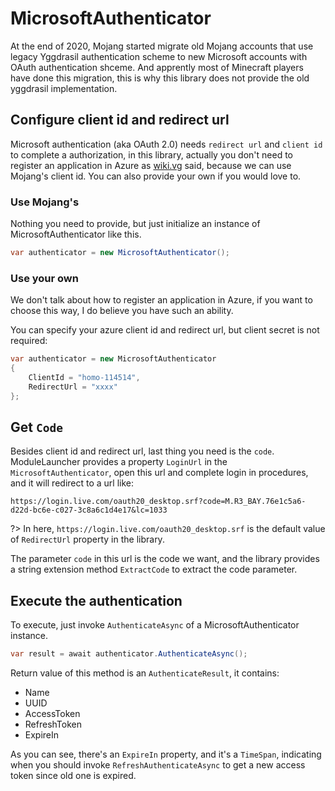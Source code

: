 # MicrosoftAuthenticator

At the end of 2020, Mojang started migrate old Mojang accounts that use legacy Yggdrasil authentication scheme to new Microsoft accounts with OAuth authentication shceme. And apprently most of Minecraft players have done this migration, this is why this library does not provide the old yggdrasil implementation.

## Configure client id and redirect url

Microsoft authentication (aka OAuth 2.0) needs `redirect url` and `client id` to complete a authorization, in this library, actually you don't need to register an application in Azure as [wiki.vg](https://wiki.vg/Microsoft_Authentication_Scheme) said, because we can use Mojang's client id. You can also provide your own if you would love to.

### Use Mojang's

Nothing you need to provide, but just initialize an instance of MicrosoftAuthenticator like this.

```cs
var authenticator = new MicrosoftAuthenticator();
```

### Use your own

We don't talk about how to register an application in Azure, if you want to choose this way, I do believe you have such an ability.

You can specify your azure client id and redirect url, but client secret is not required:

```cs
var authenticator = new MicrosoftAuthenticator
{
    ClientId = "homo-114514",
    RedirectUrl = "xxxx"
};
```

## Get `Code`

Besides client id and redirect url, last thing you need is the `code`. ModuleLauncher provides a property `LoginUrl` in the `MicrosoftAuthenticator`, open this url and complete login in procedures, and it will redirect to a url like:
```
https://login.live.com/oauth20_desktop.srf?code=M.R3_BAY.76e1c5a6-d22d-bc6e-c027-3c8a6c1d4e17&lc=1033
```

?> In here, `https://login.live.com/oauth20_desktop.srf` is the default value of `RedirectUrl` property in the library.

The parameter `code` in this url is the code we want, and the library provides a string extension method `ExtractCode` to extract the code parameter.

## Execute the authentication

To execute, just invoke `AuthenticateAsync` of a MicrosoftAuthenticator instance.
```cs
var result = await authenticator.AuthenticateAsync();
```

Return value of this method is an `AuthenticateResult`, it contains:

- Name
- UUID
- AccessToken
- RefreshToken
- ExpireIn

As you can see, there's an `ExpireIn` property, and it's a `TimeSpan`, indicating when you should invoke `RefreshAuthenticateAsync` to get a new access token since old one is expired.